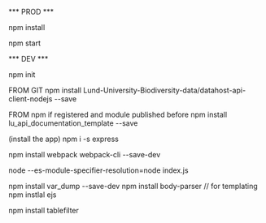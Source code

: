 *** PROD ***

npm install

npm start















*** DEV ***

npm init


FROM GIT
npm install Lund-University-Biodiversity-data/datahost-api-client-nodejs --save

FROM npm if registered and module published before
npm install lu_api_documentation_template --save

(install the app)
npm i -s express

npm install webpack webpack-cli --save-dev

node --es-module-specifier-resolution=node index.js

npm install var_dump --save-dev
npm install body-parser
// for templating
npm instlal ejs 


npm install tablefilter